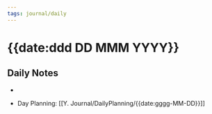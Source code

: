 ```yaml
---
tags: journal/daily
---
```

# {{date:ddd DD MMM YYYY}}

## Daily Notes
* 

* Day Planning:  [[Y. Journal/DailyPlanning/{{date:gggg-MM-DD}}]]